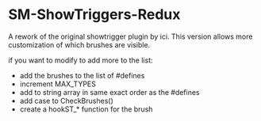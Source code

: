 # SM-ShowTriggers-Redux
A rework of the original showtrigger plugin by ici. This version allows more customization of which brushes are visible.

if you want to modify to add more to the list:
- add the brushes to the list of #defines
- increment MAX_TYPES
- add to string array in same exact order as the #defines
- add case to CheckBrushes()
- create a hookST_* function for the brush
